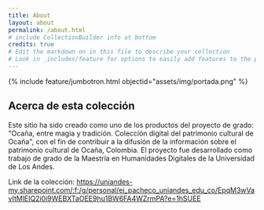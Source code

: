 ```yaml
---
title: About
layout: about
permalink: /about.html
# include CollectionBuilder info at bottom
credits: true
# Edit the markdown on in this file to describe your collection
# Look in _includes/feature for options to easily add features to the page
---
```


{% include feature/jumbotron.html objectid="assets/img/portada.png" %}

<!--{% include feature/nav-menu.html sections="About the Collection;About the About Page" %}-->

## Acerca de esta colección

Este sitio ha sido creado como uno de los productos del proyecto de grado: "Ocaña, entre magia y tradición. Colección digital del patrimonio cultural de Ocaña", con el fin de contribuir a la difusión de la información sobre el patrimonio cultural de Ocaña, Colombia. 
El proyecto fue desarrollado como trabajo de grado de la Maestría en Humanidades Digitales de la Universidad de Los Andes. 

Link de la colección: https://uniandes-my.sharepoint.com/:f:/g/personal/ej_pacheco_uniandes_edu_co/EpqM3wVavItMlEIQ2i0i9WEBXTaOEE9hu1BW6FA4WZrmPA?e=1hSUEE

